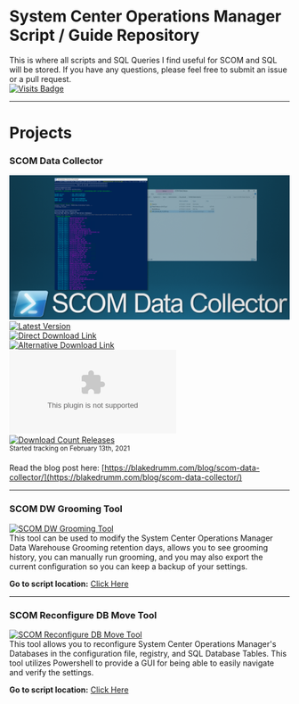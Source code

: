 # System Center Operations Manager Script / Guide Repository
This is where all scripts and SQL Queries I find useful for SCOM and SQL will be stored. If you have any questions, please feel free to submit an issue or a pull request. \
[![Visits Badge](https://badges.strrl.dev/visits/blakedrumm/SCOM-Scripts-and-SQL)](https://badges.strrl.dev)
<!-- ![Page Views](https://counter.blakedrumm.com/count/tag.svg?url=github.com/blakedrumm/SCOM-Scripts-and-SQL) -->
<!-- [![Visits Badge](https://badges.pufler.dev/visits/blakedrumm/SCOM-Scripts-and-SQL)](https://badges.pufler.dev) -->
<!--[![Updated Badge](https://badges.pufler.dev/updated/blakedrumm/SCOM-Scripts-and-SQL)](https://badges.pufler.dev) -->

___

# Projects

### SCOM Data Collector
[![DataCollector](/media/git-guidance/scom-data-collector.png)](https://github.com/blakedrumm/SCOM-Scripts-and-SQL/releases/latest) \
[![Latest Version](https://img.shields.io/github/v/release/blakedrumm/SCOM-Scripts-and-SQL)](https://github.com/blakedrumm/SCOM-Scripts-and-SQL/releases/latest) \
[![Direct Download Link](https://img.shields.io/badge/Download%20Link-Download-blue?style=for-the-badge&color=blue)](https://github.com/blakedrumm/SCOM-Scripts-and-SQL/releases/latest/download/SCOM-DataCollector.zip) \
[![Alternative Download Link](https://img.shields.io/badge/Download%20Link-Alternative%20Download-blue?style=for-the-badge&color=blue)](https://files.blakedrumm.com/SCOM-DataCollector.zip) \
[![Download Count Latest](https://img.shields.io/github/downloads/blakedrumm/SCOM-Scripts-and-SQL/latest/SCOM-DataCollector.zip?style=for-the-badge&color=brightgreen)](https://aka.ms/SCOM-DataCollector) \
[![Download Count Releases](https://img.shields.io/github/downloads/blakedrumm/SCOM-Scripts-and-SQL/total.svg?style=for-the-badge&color=brightgreen)](https://github.com/blakedrumm/SCOM-Scripts-and-SQL/releases) \
<sup>Started tracking on February 13th, 2021</sup>

Read the blog post here: [https://blakedrumm.com/blog/scom-data-collector/](https://blakedrumm.com/blog/scom-data-collector/)

___

### SCOM DW Grooming Tool
[![SCOM DW Grooming Tool](https://github-production-user-asset-6210df.s3.amazonaws.com/63755224/266431816-129b983f-c9ba-4f8a-a47e-daba9daa3fa3.png)](https://github.com/blakedrumm/SCOM-DW-Grooming-Tool) \
This tool can be used to modify the System Center Operations Manager Data Warehouse Grooming retention days, allows you to see grooming history, you can manually run grooming, and you may also export the current configuration so you can keep a backup of your settings.

**Go to script location:** [Click Here](https://github.com/blakedrumm/SCOM-DW-Grooming-Tool)

___

### SCOM Reconfigure DB Move Tool
[![SCOM Reconfigure DB Move Tool](https://user-images.githubusercontent.com/63755224/210493526-88f9e06d-8117-4fdc-9770-602afc751bae.png)](https://github.com/blakedrumm/SCOM-Reconfigure-DB-Move-Tool) \
This tool allows you to reconfigure System Center Operations Manager's Databases in the configuration file, registry, and SQL Database Tables. This tool utilizes Powershell to provide a GUI for being able to easily navigate and verify the settings.

**Go to script location:** [Click Here](https://github.com/blakedrumm/SCOM-Reconfigure-DB-Move-Tool)
